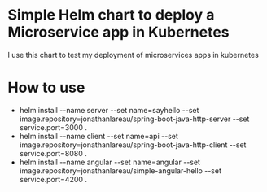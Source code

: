 # Simple Helm chart to deploy a Microservice app in Kubernetes
I use this chart to test my deployment of microservices apps in kubernetes
# How to use
- helm install --name server --set name=sayhello --set image.repository=jonathanlareau/spring-boot-java-http-server --set service.port=3000 .
- helm install --name client --set name=api --set image.repository=jonathanlareau/spring-boot-java-http-client --set service.port=8080 .
- helm install --name angular --set name=angular --set image.repository=jonathanlareau/simple-angular-hello --set service.port=4200 .


